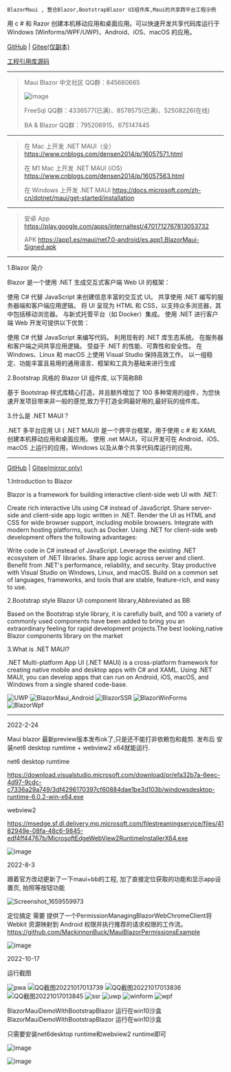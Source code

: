     BlazorMaui , 整合Blazor,BootstrapBlazor UI组件库,Maui的共享跨平台工程示例

用 c # 和 Razor 创建本机移动应用和桌面应用。可以快速开发共享代码库运行于 Windows (Winforms/WPF/UWP)、Android、iOS、macOS 的应用。

 [GitHub](https://github.com/densen2014/BlazorMaui) | [Gitee(仅副本)](https://gitee.com/alexchow/BlazorMaui)
 
 [工程引用库源码](https://github.com/densen2014?tab=repositories&q=BootstrapBlazor.&type=&language=&sort=)

----
> Maui Blazor 中文社区 QQ群：645660665
>
> ![image](https://user-images.githubusercontent.com/8428709/205045133-504dbe59-cf08-4638-a2e7-47b5036c4a31.png)
> 
> FreeSql QQ群：4336577(已满)、8578575(已满)、52508226(在线)
> 
> BA & Blazor QQ群：795206915、675147445
----
> 
> 在 Mac 上开发 .NET MAUI（全）<https://www.cnblogs.com/densen2014/p/16057571.html>
> 
> 在 M1 Mac 上开发 .NET MAUI (iOS) <https://www.cnblogs.com/densen2014/p/16057563.html>
> 
> 在 Windows 上开发 .NET MAUI <https://docs.microsoft.com/zh-cn/dotnet/maui/get-started/installation>
>
----
> 安卓 App https://play.google.com/apps/internaltest/4701712767813053732
> 
> APK https://app1.es/maui/net7.0-android/es.app1.BlazorMaui-Signed.apk
----
 
1.Blazor 简介  

Blazor 是一个使用 .NET 生成交互式客户端 Web UI 的框架：

使用 C# 代替 JavaScript 来创建信息丰富的交互式 UI。
共享使用 .NET 编写的服务器端和客户端应用逻辑。
将 UI 呈现为 HTML 和 CSS，以支持众多浏览器，其中包括移动浏览器。
与新式托管平台（如 Docker）集成。
使用 .NET 进行客户端 Web 开发可提供以下优势：

使用 C# 代替 JavaScript 来编写代码。
利用现有的 .NET 库生态系统。
在服务器和客户端之间共享应用逻辑。
受益于 .NET 的性能、可靠性和安全性。
在 Windows、Linux 和 macOS 上使用 Visual Studio 保持高效工作。
以一组稳定、功能丰富且易用的通用语言、框架和工具为基础来进行生成


2.Bootstrap 风格的 Blazor UI 组件库, 以下简称BB

基于 Bootstrap 样式库精心打造，并且额外增加了 100 多种常用的组件，为您快速开发项目带来非一般的感觉,致力于打造全网最好用的,最好玩的组件库。


3.什么是 .NET MAUI？  

.NET 多平台应用 UI ( .NET MAUI) 是一个跨平台框架，用于使用 c # 和 XAML 创建本机移动应用和桌面应用。
使用 .net MAUI，可以开发可在 Android、iOS、macOS 上运行的应用，Windows 以及从单个共享代码库运行的应用。



------------------------------------

 [GitHub](https://github.com/densen2014/BlazorMaui") | [Gitee(mirror only)](https://gitee.com/alexchow/BlazorMaui")

1.Introduction to Blazor

Blazor is a framework for building interactive client-side web UI with .NET:

Create rich interactive UIs using C# instead of JavaScript.
Share server-side and client-side app logic written in .NET.
Render the UI as HTML and CSS for wide browser support, including mobile browsers.
Integrate with modern hosting platforms, such as Docker.
Using .NET for client-side web development offers the following advantages:

Write code in C# instead of JavaScript.
Leverage the existing .NET ecosystem of .NET libraries.
Share app logic across server and client.
Benefit from .NET's performance, reliability, and security.
Stay productive with Visual Studio on Windows, Linux, and macOS.
Build on a common set of languages, frameworks, and tools that are stable, feature-rich, and easy to use.

2.Bootstrap style Blazor UI component library,Abbreviated as BB

Based on the Bootstrap style library, it is carefully built, and 100 a variety of commonly used components have been added to bring you an extraordinary feeling for rapid development projects.The best looking,native Blazor components library on the market

3.What is .NET MAUI? 

.NET Multi-platform App UI (.NET MAUI) is a cross-platform framework for creating native mobile and desktop apps with C# and XAML.
Using .NET MAUI, you can develop apps that can run on Android, iOS, macOS, and Windows from a single shared code-base.


![UWP](https://user-images.githubusercontent.com/8428709/148663562-3ecca526-38a0-430b-b0d9-58875bcc7887.png)
![BlazorMaui_Android](https://user-images.githubusercontent.com/8428709/148663564-e850ed36-d6e1-4c51-b958-068fcfff2ad0.png)
![BlazorSSR](https://user-images.githubusercontent.com/8428709/148663565-9647cecf-60f5-4543-b8f8-87b55a1a593e.png)
![BlazorWinForms](https://user-images.githubusercontent.com/8428709/148663566-5e35fbdb-1669-4967-8803-2763c3c6d2cd.png)
![BlazorWpf](https://user-images.githubusercontent.com/8428709/148663568-95cfdec8-3778-4f74-aa84-db4f08bafe09.png)


------------------------------------

2022-2-24

Maui blazor 最新preview版本发布ok了,只是还不能打非依赖包和裁剪. 
发布后 安装net6 desktop rumtime + webview2 x64就能运行.

net6 desktop rumtime

https://download.visualstudio.microsoft.com/download/pr/efa32b7a-6eec-4d97-9cdc-c7336a29a749/3df4296170397cf60884dae1be3d103b/windowsdesktop-runtime-6.0.2-win-x64.exe

webview2

https://msedge.sf.dl.delivery.mp.microsoft.com/filestreamingservice/files/4182949e-08fa-48c6-9845-edf4ff44767b/MicrosoftEdgeWebView2RuntimeInstallerX64.exe

![image](https://user-images.githubusercontent.com/8428709/155608453-b9eca2a9-7862-4ff2-b78f-c57ce1c3dad4.png)

2022-8-3

跟着官方改动更新了一下maui+bb的工程, 加了直接定位获取的功能和显示app设置页, 拍照等按钮功能

![Screenshot_1659559973](https://user-images.githubusercontent.com/8428709/182711516-5b82a9ef-f31d-403e-9f2a-143e85405fcb.png)

定位搞定
需要 提供了一个PermissionManagingBlazorWebChromeClient将 Webkit 资源映射到 Android 权限并执行推荐的请求权限的工作流。
https://github.com/MackinnonBuck/MauiBlazorPermissionsExample

![image](https://user-images.githubusercontent.com/8428709/182727798-66421002-73b5-4fd2-9290-ef3027f8b8fb.png)

2022-10-17

运行截图

![pwa](https://user-images.githubusercontent.com/8428709/196064427-3c526b9f-4302-4a99-9e7e-0437551c7948.jpg)
![QQ截图20221017013739](https://user-images.githubusercontent.com/8428709/196064428-bb10c23d-97c1-44b8-9a0c-d2e5beedf100.jpg)
![QQ截图20221017013836](https://user-images.githubusercontent.com/8428709/196064429-69f468a5-c9b2-435b-a37f-e46b5de1c28c.jpg)
![QQ截图20221017013845](https://user-images.githubusercontent.com/8428709/196064431-56555d33-3e20-4f7f-a906-4ebb81520a3b.jpg)
![ssr](https://user-images.githubusercontent.com/8428709/196064432-64b62338-aa95-405b-b240-4a8bb6aab16c.jpg)
![uwp](https://user-images.githubusercontent.com/8428709/196064434-fa395145-1572-4b2d-994d-7a94ad0484c1.jpg)
![winform](https://user-images.githubusercontent.com/8428709/196064435-8b064b60-1e37-410f-bbbd-6c5fed0e57f5.jpg)
![wpf](https://user-images.githubusercontent.com/8428709/196064436-974fad42-14fc-4ed4-8f1d-098d87624fd5.jpg)

BlazorMauiDemoWithBootstrapBlazor
运行在win10沙盒
BlazorMauiDemoWithBootstrapBlazor
运行在win10沙盒

只需要安装net6desktop runtime和webview2 runtime即可 

![image](https://user-images.githubusercontent.com/8428709/196066465-db6581f8-32fd-45d9-88b7-97a26ac4b694.png)

![image](https://user-images.githubusercontent.com/8428709/196066458-86918351-3915-4798-b65a-ce4911c7e2fd.png)




